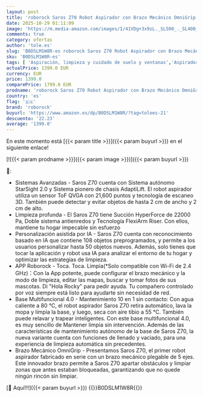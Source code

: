 ```yaml
---
layout: post
title: 'roborock Saros Z70 Robot Aspirador con Brazo Mecánico OmniGrip Plegable de 5 Ejes  Succión de 22000 Pa  Doble Sistema antienredos  Diseño Ultrafino de 7 98 cm y Evitar 108 Tipos de Obustáculos  Negro'
date: 2025-10-29 01:11:09
image: 'https://m.media-amazon.com/images/I/41VDg+3x9zL._SL500_._SL400_.jpg'
comments: true
category: ofertas
author: 'tole.es'
slug: 'B0DSLM1W8R-es roborock Saros Z70 Robot Aspirador con Brazo Mecánico...'
sku: 'B0DSLM1W8R-es'
tags: [ 'Aspiración, limpieza y cuidado de suelo y ventanas','Aspiradoras','Hogar y cocina','Robots aspiradores','roborock','🇪🇸', ]
actualPrice: 1399.0 EUR
currency: EUR
price: 1399.0
comparePrice: 1799.0 EUR
prodname: 'roborock Saros Z70 Robot Aspirador con Brazo Mecánico OmniGrip Plegable de 5 Ejes  Succión de 22000 Pa  Doble Sistema antienredos  Diseño Ultrafino de 7 98 cm y Evitar 108 Tipos de Obustáculos  Negro'
country: 'es'
flag: '🇪🇸'
brand: 'roborock'
buyurl: 'https://www.amazon.es/dp/B0DSLM1W8R/?tag=tolees-21'
descuento: '22.23'
average: '1399.0'
---
```


En este momento está [{{< param title >}}]({{< param buyurl >}}) en el siguiente enlace!

[![{{< param prodname >}}]({{< param image >}})]({{< param buyurl >}})

🔎:

- Sistemas Avanzadas - Saros Z70 cuenta con Sistema autónomo StarSight 2.0 y Sistema pionero de chasis AdaptiLift. El robot aspirador utiliza un sensor ToF QVGA con 21,600 puntos y tecnología de escaneo 3D. También puede detectar y evitar objetos de hasta 2 cm de ancho y 2 cm de alto.
- Limpieza profunda - El Saros Z70 tiene Succión HyperForce de 22000 Pa, Doble sistema antienredos y Tecnología FlexiArm Riser. Con ellos, mantiene tu hogar impecable sin esfuerzo
- Personalización asistida por IA - Saros Z70 cuenta con reconocimiento basado en IA que contiene 108 objetos preprogramados, y permite a los usuarios personalizar hasta 50 objetos nuevos. Además, solo tienes que tocar la aplicación y robot usa IA para analizar el entorno de tu hogar y optimizar las estrategias de limpieza.
- APP Roborock - Toca. Toca. Limpia(*Solo compatible con Wi-Fi de 2.4 GHz)：Con la App potente, puede configurar el brazo mecánico y la modo de limpieza, editar las mapas, buscar y tomar fotos de sus mascotas. Di "Hola Rocky" para pedir ayuda. Tu compañero controlado por voz siempre está listo para ayudarte sin necesidad de red.
- Base Multifuncional 4.0 - Mantenimiento 10 en 1 sin contacto: Con agua caliente a 80 °C, el robot aspirador Saros Z70 retira automático, lava la mopa y limpia la base, y luego, seca con aire tibio a 55 °C. También puede relavar y trapear inteligentes. Con este base multifuncional 4.0, es muy sencillo de Mantener limpia sin intervención. Además de las características de mantenimiento autónomo de la base de Saros Z70, la nueva variante cuenta con funciones de llenado y vaciado, para una experiencia de limpieza automática sin precedentes.
- Brazo Mecánico OmniGrip - Presentamos Saros Z70, el primer robot aspirador fabricado en serie con un brazo mecánico plegable de 5 ejes. Este innovador brazo permite a Saros Z70 apartar obstáculos y limpiar zonas que antes estaban bloqueadas, garantizando que no quede ningún rincón sin limpiar.

[🛒 Aquí!!!]({{< param buyurl >}})
{{<world>}}B0DSLM1W8R{{</world>}}
